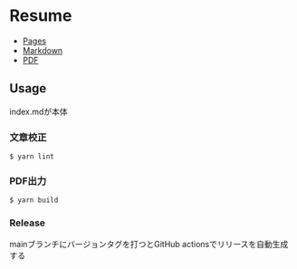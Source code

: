 # Resume

- [Pages](https://tic40.github.io/resume/)
- [Markdown](https://github.com/tic40/resume/blob/main/index.md)
- [PDF](https://github.com/tic40/resume/releases/latest)

## Usage

index.mdが本体

### 文章校正
```
$ yarn lint
```

### PDF出力
```
$ yarn build
```

### Release

mainブランチにバージョンタグを打つとGitHub actionsでリリースを自動生成する
